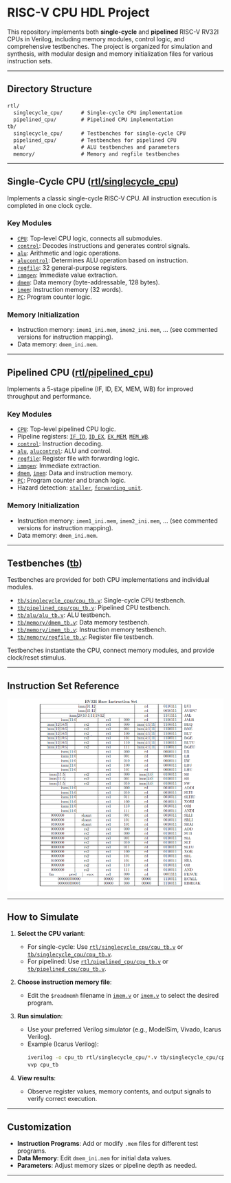 # RISC-V CPU HDL Project

This repository implements both **single-cycle** and **pipelined** RISC-V RV32I CPUs in Verilog, including memory modules, control logic, and comprehensive testbenches. The project is organized for simulation and synthesis, with modular design and memory initialization files for various instruction sets.

---

## Directory Structure

```
rtl/
  singlecycle_cpu/      # Single-cycle CPU implementation
  pipelined_cpu/        # Pipelined CPU implementation
tb/
  singlecycle_cpu/      # Testbenches for single-cycle CPU
  pipelined_cpu/        # Testbenches for pipelined CPU
  alu/                  # ALU testbenches and parameters
  memory/               # Memory and regfile testbenches
```

---

## Single-Cycle CPU ([rtl/singlecycle_cpu](rtl/singlecycle_cpu))

Implements a classic single-cycle RISC-V CPU. All instruction execution is completed in one clock cycle.

### Key Modules

- [`CPU`](rtl/singlecycle_cpu/CPU.v): Top-level CPU logic, connects all submodules.
- [`control`](rtl/singlecycle_cpu/control.v): Decodes instructions and generates control signals.
- [`alu`](rtl/singlecycle_cpu/alu.v): Arithmetic and logic operations.
- [`alucontrol`](rtl/singlecycle_cpu/alucontrol.v): Determines ALU operation based on instruction.
- [`regfile`](rtl/singlecycle_cpu/regfile.v): 32 general-purpose registers.
- [`immgen`](rtl/singlecycle_cpu/immgen.v): Immediate value extraction.
- [`dmem`](rtl/singlecycle_cpu/dmem.v): Data memory (byte-addressable, 128 bytes).
- [`imem`](rtl/singlecycle_cpu/imem.v): Instruction memory (32 words).
- [`PC`](rtl/singlecycle_cpu/PC.v): Program counter logic.

### Memory Initialization

- Instruction memory: `imem1_ini.mem`, `imem2_ini.mem`, ... (see commented versions for instruction mapping).
- Data memory: `dmem_ini.mem`.

---

## Pipelined CPU ([rtl/pipelined_cpu](rtl/pipelined_cpu))

Implements a 5-stage pipeline (IF, ID, EX, MEM, WB) for improved throughput and performance.

### Key Modules

- [`CPU`](rtl/pipelined_cpu/CPU.v): Top-level pipelined CPU logic.
- Pipeline registers: [`IF_ID`](rtl/pipelined_cpu/IF_ID.v), [`ID_EX`](rtl/pipelined_cpu/ID_EX.v), [`EX_MEM`](rtl/pipelined_cpu/EX_MEM.v), [`MEM_WB`](rtl/pipelined_cpu/MEM_WB.v).
- [`control`](rtl/pipelined_cpu/control.v): Instruction decoding.
- [`alu`](rtl/pipelined_cpu/alu.v), [`alucontrol`](rtl/pipelined_cpu/alucontrol.v): ALU and control.
- [`regfile`](rtl/pipelined_cpu/regfile.v): Register file with forwarding logic.
- [`immgen`](rtl/pipelined_cpu/immgen.v): Immediate extraction.
- [`dmem`](rtl/pipelined_cpu/dmem.v), [`imem`](rtl/pipelined_cpu/imem.v): Data and instruction memory.
- [`PC`](rtl/pipelined_cpu/PC.v): Program counter and branch logic.
- Hazard detection: [`staller`](rtl/pipelined_cpu/staller.v), [`forwarding_unit`](rtl/pipelined_cpu/forwarding_unit.v).

### Memory Initialization

- Instruction memory: `imem1_ini.mem`, `imem2_ini.mem`, ... (see commented versions for instruction mapping).
- Data memory: `dmem_ini.mem`.

---

## Testbenches ([tb](tb))

Testbenches are provided for both CPU implementations and individual modules.

- [`tb/singlecycle_cpu/cpu_tb.v`](tb/singlecycle_cpu/cpu_tb.v): Single-cycle CPU testbench.
- [`tb/pipelined_cpu/cpu_tb.v`](tb/pipelined_cpu/cpu_tb.v): Pipelined CPU testbench.
- [`tb/alu/alu_tb.v`](tb/alu/alu_tb.v): ALU testbench.
- [`tb/memory/dmem_tb.v`](tb/memory/dmem_tb.v): Data memory testbench.
- [`tb/memory/imem_tb.v`](tb/memory/imem_tb.v): Instruction memory testbench.
- [`tb/memory/regfile_tb.v`](tb/memory/regfile_tb.v): Register file testbench.

Testbenches instantiate the CPU, connect memory modules, and provide clock/reset stimulus.

---

## Instruction Set Reference

![alt text](img/RV32I_ISA.PNG)

---

## How to Simulate

1. **Select the CPU variant**:
   - For single-cycle: Use [`rtl/singlecycle_cpu/cpu_tb.v`](rtl/singlecycle_cpu/cpu_tb.v) or [`tb/singlecycle_cpu/cpu_tb.v`](tb/singlecycle_cpu/cpu_tb.v).
   - For pipelined: Use [`rtl/pipelined_cpu/cpu_tb.v`](rtl/pipelined_cpu/cpu_tb.v) or [`tb/pipelined_cpu/cpu_tb.v`](tb/pipelined_cpu/cpu_tb.v).

2. **Choose instruction memory file**:
   - Edit the `$readmemh` filename in [`imem.v`](rtl/singlecycle_cpu/imem.v) or [`imem.v`](rtl/pipelined_cpu/imem.v) to select the desired program.

3. **Run simulation**:
   - Use your preferred Verilog simulator (e.g., ModelSim, Vivado, Icarus Verilog).
   - Example (Icarus Verilog):
     ```sh
     iverilog -o cpu_tb rtl/singlecycle_cpu/*.v tb/singlecycle_cpu/cpu_tb.v
     vvp cpu_tb
     ```

4. **View results**:
   - Observe register values, memory contents, and output signals to verify correct execution.

---

## Customization

- **Instruction Programs**: Add or modify `.mem` files for different test programs.
- **Data Memory**: Edit `dmem_ini.mem` for initial data values.
- **Parameters**: Adjust memory sizes or pipeline depth as needed.

---


